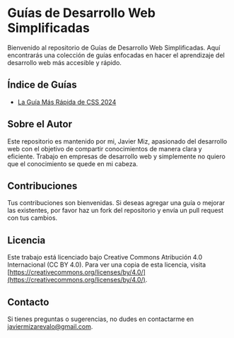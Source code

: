# Guías de Desarrollo Web Simplificadas

Bienvenido al repositorio de Guías de Desarrollo Web Simplificadas. Aquí encontrarás una colección de guías enfocadas en hacer el aprendizaje del desarrollo web más accesible y rápido.

## Índice de Guías

- [La Guía Más Rápida de CSS 2024](La%20guia%20mas%20rapida%20de%20css%202024.md)

## Sobre el Autor

Este repositorio es mantenido por mi, Javier Miz, apasionado del desarrollo web con el objetivo de compartir conocimientos de manera clara y eficiente. Trabajo en empresas de desarrollo web y simplemente no quiero que el conocimiento se quede en mi cabeza.

## Contribuciones

Tus contribuciones son bienvenidas. Si deseas agregar una guía o mejorar las existentes, por favor haz un fork del repositorio y envía un pull request con tus cambios.

## Licencia

Este trabajo está licenciado bajo Creative Commons Atribución 4.0 Internacional (CC BY 4.0). Para ver una copia de esta licencia, visita [https://creativecommons.org/licenses/by/4.0/](https://creativecommons.org/licenses/by/4.0/).

## Contacto

Si tienes preguntas o sugerencias, no dudes en contactarme en javiermizarevalo@gmail.com.
